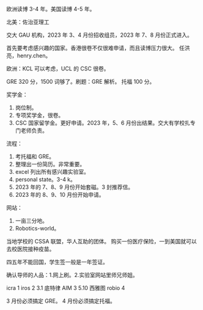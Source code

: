 


欧洲读博 3-4 年。美国读博 4-5 年。


北美：佐治亚理工


交大 GAU 机构，2023 年 3、4 月份招收组员，2023 年 7、8 月份正式进入。


首先要考虑感兴趣的国家。香港很卷不仅很难申请，而且读博压力很大。
任洪亮，henry.chen。


欧洲：KCL 可以考虑，UCL 的 CSC 很卷。


GRE 320 分，1500 词够了。刷题：GRE 解析。
托福 100 分。


奖学金：
1. 岗位制。
2. 专项奖学金，很卷。
3. CSC 国家留学金。更好申请。2023 年，5、6 月份出结果。交大有学校扎专门老师负责。


流程：
1. 考托福和 GRE。
2. 整理出一份简历。非常重要。
3. excel 列出所有感兴趣实验室。
4. personal state。3-4 k。
5. 2023 年的 7、8、9 月份开始套磁。3 封推荐信。
6. 2023 年的 8、9、10 月份开始申请。


网站：
1. 一亩三分地。
2. Robotics-world。


当地学校的 CSSA 联盟，华人互助的团体。
购买一份医疗保险，一到美国就可以去校医院接种疫苗。


四五年不能回国，学生签一般是一年签证。


确认导师的人品：1.网上刷。2.实验室网站里师兄师姐。


icra 1
iros 2 3.1 底特律
AIM 3 5.10 西雅图
robio 4

3 月份必须搞定 GRE。
4 月份必须搞定托福。
